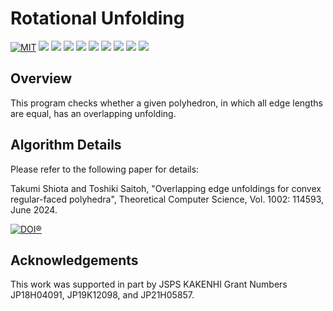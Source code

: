 # Rotational Unfolding

[![MIT](https://img.shields.io/badge/license-MIT-9e1836.svg?logo=&style=plastic)](LICENSE)
<img src="https://img.shields.io/badge/purpose-research-8A2BE2.svg?logo=&style=plastic">
<img src="https://img.shields.io/github/v/release/ShiotaTakumi/RotationalUnfolding?include_prereleases&style=plastic">
<img src="https://img.shields.io/github/repo-size/ShiotaTakumi/RotationalUnfolding?style=plastic">
<img src="https://img.shields.io/github/last-commit/ShiotaTakumi/RotationalUnfolding?style=plastic">
<img src="https://img.shields.io/badge/MacOS-15.5-000000.svg?logo=macOS&style=plastic">
<img src="https://img.shields.io/badge/Shell-bash-FFD500.svg?logo=shell&style=plastic">
<img src="https://img.shields.io/badge/C++-GCC%2014.2.0-00599C.svg?logo=cplusplus&style=plastic">
<img src="https://img.shields.io/badge/Python-3.12.0-3776AB.svg?logo=python&style=plastic">
<img src="https://img.shields.io/badge/WolframScript-1.12.0-DD1100.svg?logo=wolframmathematica&style=plastic">


## Overview
This program checks whether a given polyhedron, in which all edge lengths are equal, has an overlapping unfolding.

## Algorithm Details
Please refer to the following paper for details:

Takumi Shiota and Toshiki Saitoh, "Overlapping edge unfoldings for convex regular-faced polyhedra", Theoretical Computer Science, Vol. 1002: 114593, June 2024.

[![DOI®](https://img.shields.io/badge/DOI%C2%AE-10.1016/j.tcs.2024.114593-FAB70C.svg?logo=doi&style=plastic)](https://doi.org/10.1016/j.tcs.2024.114593)

## Acknowledgements
This work was supported in part by JSPS KAKENHI Grant Numbers JP18H04091, JP19K12098, and JP21H05857.
